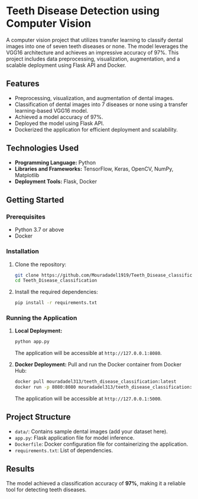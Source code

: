 # Teeth Disease Detection using Computer Vision

A computer vision project that utilizes transfer learning to classify dental images into one of seven teeth diseases or none. The model leverages the VGG16 architecture and achieves an impressive accuracy of 97%. This project includes data preprocessing, visualization, augmentation, and a scalable deployment using Flask API and Docker.

## Features
- Preprocessing, visualization, and augmentation of dental images.
- Classification of dental images into 7 diseases or none using a transfer learning-based VGG16 model.
- Achieved a model accuracy of 97%.
- Deployed the model using Flask API.
- Dockerized the application for efficient deployment and scalability.

## Technologies Used
- **Programming Language:** Python
- **Libraries and Frameworks:** TensorFlow, Keras, OpenCV, NumPy, Matplotlib
- **Deployment Tools:** Flask, Docker

## Getting Started

### Prerequisites
- Python 3.7 or above
- Docker

### Installation
1. Clone the repository:
   ```bash
   git clone https://github.com/Mouradadel1919/Teeth_Disease_classification.git
   cd Teeth_Disease_classification
   ```
2. Install the required dependencies:
   ```bash
   pip install -r requirements.txt
   ```

### Running the Application
1. **Local Deployment:**
   ```bash
   python app.py
   ```
   The application will be accessible at `http://127.0.0.1:8080`.

2. **Docker Deployment:**
   Pull and run the Docker container from Docker Hub:
   ```bash
   docker pull mouradadel313/teeth_disease_classification:latest
   docker run -p 8080:8080 mouradadel313/teeth_disease_classification:latest
   ```
   The application will be accessible at `http://127.0.0.1:5000`.

## Project Structure
- `data/`: Contains sample dental images (add your dataset here).
- `app.py`: Flask application file for model inference.
- `Dockerfile`: Docker configuration file for containerizing the application.
- `requirements.txt`: List of dependencies.

## Results
The model achieved a classification accuracy of **97%**, making it a reliable tool for detecting teeth diseases.
